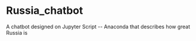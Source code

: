 # Russia_chatbot
A chatbot designed on Jupyter Script -- Anaconda that describes how great Russia is
